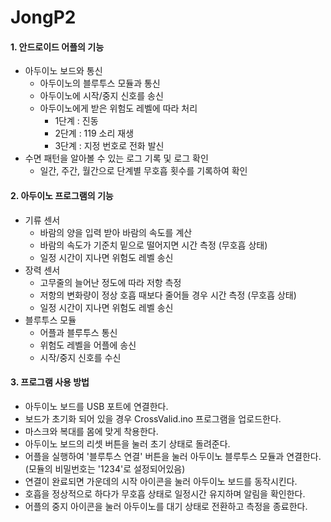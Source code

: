 # JongP2

#### 1. 안드로이드 어플의 기능

- 아두이노 보드와 통신
  - 아두이노의 블루투스 모듈과 통신
  - 아두이노에 시작/중지 신호를 송신
  - 아두이노에게 받은 위험도 레벨에 따라 처리
    - 1단계 : 진동
    - 2단계 : 119 소리 재생
    - 3단계 : 지정 번호로 전화 발신 
- 수면 패턴을 알아볼 수 있는 로그 기록 및 로그 확인
  - 일간, 주간, 월간으로 단계별 무호흡 횟수를 기록하여 확인

  
#### 2. 아두이노 프로그램의 기능

- 기류 센서
  - 바람의 양을 입력 받아 바람의 속도를 계산
  - 바람의 속도가 기준치 밑으로 떨어지면 시간 측정 (무호흡 상태)
  - 일정 시간이 지나면 위험도 레벨 송신
- 장력 센서
  - 고무줄의 늘어난 정도에 따라 저항 측정
  - 저항의 변화량이 정상 호흡 때보다 줄어들 경우 시간 측정 (무호흡 상태)
  - 일정 시간이 지나면 위험도 레벨 송신
- 블루투스 모듈
  - 어플과 블루투스 통신
  - 위험도 레벨을 어플에 송신
  - 시작/중지 신호를 수신

#### 3. 프로그램 사용 방법

- 아두이노 보드를 USB 포트에 연결한다.
- 보드가 초기화 되어 있을 경우 CrossValid.ino 프로그램을 업로드한다.
- 마스크와 복대를 몸에 맞게 착용한다.
- 아두이노 보드의 리셋 버튼을 눌러 초기 상태로 돌려준다.
- 어플을 실행하여 '블루투스 연결' 버튼을 눌러 아두이노 블루투스 모듈과 연결한다. (모듈의 비밀번호는 '1234'로 설정되어있음)
- 연결이 완료되면 가운데의 시작 아이콘을 눌러 아두이노 보드를 동작시킨다.
- 호흡을 정상적으로 하다가 무호흡 상태로 일정시간 유지하며 알림을 확인한다.
- 어플의 중지 아이콘을 눌러 아두이노를 대기 상태로 전환하고 측정을 종료한다.
